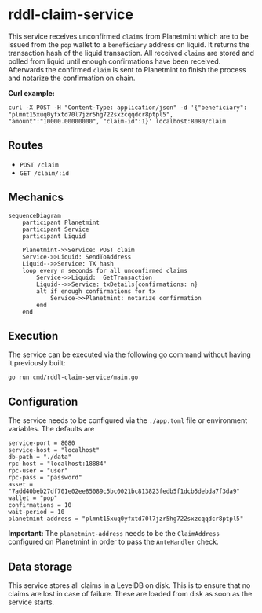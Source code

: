 # rddl-claim-service
This service receives unconfirmed `claims` from Planetmint which are to be issued from the `pop` wallet to a `beneficiary` address on liquid. It returns the transaction hash of the liquid transaction. All received `claims` are stored and polled from liquid until enough confirmations have been received. Afterwards the confirmed `claim` is sent to Planetmint to finish the process and notarize the confirmation on chain.

**Curl example:**
```
curl -X POST -H "Content-Type: application/json" -d '{"beneficiary": "plmnt15xuq0yfxtd70l7jzr5hg722sxzcqqdcr8ptpl5", "amount":"10000.00000000", "claim-id":1}' localhost:8080/claim
```

## Routes
- `POST /claim`
- `GET /claim/:id`

## Mechanics
```mermaid
sequenceDiagram
    participant Planetmint
    participant Service
    participant Liquid
    
    Planetmint->>Service: POST claim
    Service->>Liquid: SendToAddress
    Liquid-->>Service: TX hash
    loop every n seconds for all unconfirmed claims
        Service->>Liquid:  GetTransaction
        Liquid-->>Service: txDetails{confirmations: n}
        alt if enough confirmations for tx
            Service->>Planetmint: notarize confirmation
        end
    end 
```

## Execution
The service can be executed via the following go command without having it previously built:
```
go run cmd/rddl-claim-service/main.go
```

## Configuration
The service needs to be configured via the ```./app.toml``` file or environment variables. The defaults are
```
service-port = 8080
service-host = "localhost"
db-path = "./data"
rpc-host = "localhost:18884"
rpc-user = "user"
rpc-pass = "password"
asset = "7add40beb27df701e02ee85089c5bc0021bc813823fedb5f1dcb5debda7f3da9"
wallet = "pop"
confirmations = 10
wait-period = 10
planetmint-address = "plmnt15xuq0yfxtd70l7jzr5hg722sxzcqqdcr8ptpl5"
```

**Important:** The `planetmint-address` needs to be the `ClaimAddress` configured on Planetmint in order to pass the `AnteHandler` check.

## Data storage
This service stores all claims in a LevelDB on disk. This is to ensure that no claims are lost in case of failure. These are loaded from disk as soon as the service starts.
